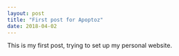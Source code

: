 ```yaml
---
layout: post
title: "First post for Apoptoz"
date: 2018-04-02
---
```


This is my first post, trying to set up my personal website.
